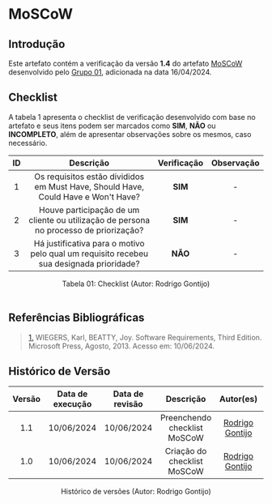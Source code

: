# MoSCoW

## Introdução

Este artefato contém a verificação da versão **1.4** do artefato [MoSCoW](https://requisitos-de-software.github.io/2024.1-DiarioOficialdaUniao/elicitacao/priorizacao/#moscow) desenvolvido pelo [Grupo 01](https://requisitos-de-software.github.io/2024.1-DiarioOficialdaUniao/), adicionada na data 16/04/2024.

## Checklist

A tabela 1 apresenta o checklist de verificação desenvolvido com base no artefato e seus itens podem ser marcados como **SIM**, **NÃO** ou **INCOMPLETO**, além de apresentar observações sobre os mesmos, caso necessário.

| ID | Descrição | Verificação | Observação |
| :--: | :-----: | :---------: | :--------: |
| 1 | Os requisitos estão divididos em Must Have, Should Have, Could Have e Won't Have? | **SIM** | - |
| 2 | Houve participação de um cliente ou utilização de persona no processo de priorização?  | **SIM** | - |
| 3 | Há justificativa para o motivo pelo qual um requisito recebeu sua designada prioridade? | **NÃO** | - |


<div align="center">
<figcaption align="center">Tabela 01: Checklist (Autor: Rodrigo Gontijo)</figcaption>
</div>
<br/>


## Referências Bibliográficas

> <a id="FTF1Ref" href="#FTF1">1.</a> WIEGERS, Karl, BEATTY, Joy. Software Requirements, Third Edition. Microsoft Press, Agosto, 2013. Acesso em: 10/06/2024.

## Histórico de Versão

| Versão | Data de execução | Data de revisão |  Descrição                          | Autor(es)                                           | Revisor(es)                                           |
| :----: | :--------------: | :-------------: | :---------------------------------: | :-------------------------------------------------: | :---------------------------------------------------: |
| 1.1    | 10/06/2024       | 10/06/2024      | Preenchendo checklist MoSCoW  | [Rodrigo Gontijo](https://github.com/rodrigogontijoo)   | [Igor Thiago](https://github.com/alladin51)    |
| 1.0    | 10/06/2024       | 10/06/2024      | Criação do checklist MoSCoW  | [Rodrigo Gontijo](https://github.com/rodrigogontijoo)   | [Igor Thiago](https://github.com/alladin51)    |

<div align="center">
<figcaption align="center">Histórico de versões (Autor: Rodrigo Gontijo)</figcaption>
</div>
<br/>